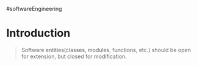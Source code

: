 #softwareEngineering 
# Introduction
> Software entities(classes, modules, functions, etc.) should be open for extension, but closed for modification.